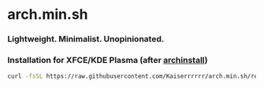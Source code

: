 # arch.min.sh

### Lightweight. Minimalist. Unopinionated.

### Installation for XFCE/KDE Plasma (after [archinstall](https://wiki.archlinux.org/title/Archinstall))
```bash
curl -fsSL https://raw.githubusercontent.com/Kaiserrrrrr/arch.min.sh/refs/heads/main/install.sh | sh
```

